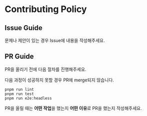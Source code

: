 # Contributing Policy

## Issue Guide

문제나 제안이 있는 경우 Issue에 내용을 작성해주세요.

## PR Guide

PR을 올리기 전에 다음 절차를 진행해주세요.

다음 과정이 성공하지 못할 경우 PR에 merge되지 않습니다.

```
pnpm run lint
pnpm run test
pnpm run e2e:headless
```

PR을 올릴 때는 **어떤 작업**을 했는지 **어떤 이유**로 PR을 했는지 작성해주세요.
